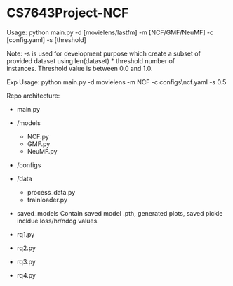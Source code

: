 # CS7643Project-NCF

Usage:
python main.py -d [movielens/lastfm] -m [NCF/GMF/NeuMF] -c [config.yaml] -s [threshold]

Note: -s is used for development purpose which create a subset of provided dataset using len(dataset) * threshold number of \
instances. Threshold value is between 0.0 and 1.0.

Exp Usage:
python main.py -d movielens -m NCF -c configs\ncf.yaml -s 0.5

Repo architecture:
- main.py

- /models
    - NCF.py
    - GMF.py
    - NeuMF.py

- /configs

- /data
    - process_data.py
    - trainloader.py

- saved_models
    Contain saved model .pth, generated plots, saved pickle incldue loss/hr/ndcg values.

- rq1.py
- rq2.py
- rq3.py
- rq4.py



